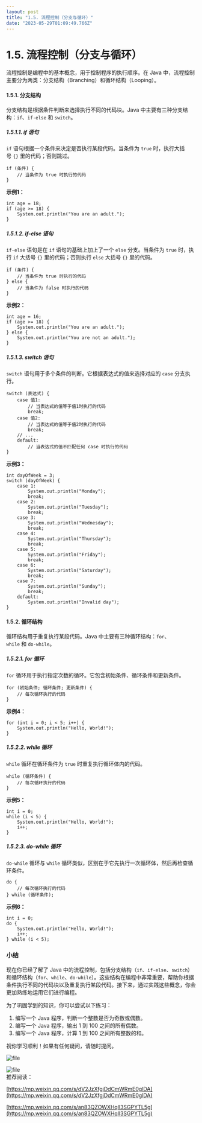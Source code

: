 ```yaml
---
layout: post
title: "1.5. 流程控制（分支与循环）"
date: "2023-05-29T01:09:49.766Z"
---
```

1.5. 流程控制（分支与循环）
================

流程控制是编程中的基本概念，用于控制程序的执行顺序。在 Java 中，流程控制主要分为两类：分支结构（Branching）和循环结构（Looping）。

#### 1.5.1. 分支结构

分支结构是根据条件判断来选择执行不同的代码块。Java 中主要有三种分支结构：`if`、`if-else` 和 `switch`。

##### 1.5.1.1. if 语句

`if` 语句根据一个条件来决定是否执行某段代码。当条件为 `true` 时，执行大括号 `{}` 里的代码；否则跳过。

    if (条件) {
        // 当条件为 true 时执行的代码
    }
    

**示例1：**

    int age = 18;
    if (age >= 18) {
        System.out.println("You are an adult.");
    }
    

##### 1.5.1.2. if-else 语句

`if-else` 语句是在 `if` 语句的基础上加上了一个 `else` 分支。当条件为 `true` 时，执行 `if` 大括号 `{}` 里的代码；否则执行 `else` 大括号 `{}` 里的代码。

    if (条件) {
        // 当条件为 true 时执行的代码
    } else {
        // 当条件为 false 时执行的代码
    }
    

**示例2：**

    int age = 16;
    if (age >= 18) {
        System.out.println("You are an adult.");
    } else {
        System.out.println("You are not an adult.");
    }
    

##### 1.5.1.3. switch 语句

`switch` 语句用于多个条件的判断。它根据表达式的值来选择对应的 `case` 分支执行。

    switch (表达式) {
        case 值1:
            // 当表达式的值等于值1时执行的代码
            break;
        case 值2:
            // 当表达式的值等于值2时执行的代码
            break;
        // ...
        default:
            // 当表达式的值不匹配任何 case 时执行的代码
    }
    

**示例3：**

    int dayOfWeek = 3;
    switch (dayOfWeek) {
        case 1:
            System.out.println("Monday");
            break;
        case 2:
            System.out.println("Tuesday");
            break;
        case 3:
            System.out.println("Wednesday");
            break;
        case 4:
            System.out.println("Thursday");
            break;
        case 5:
            System.out.println("Friday");
            break;
        case 6:
            System.out.println("Saturday");
            break;
        case 7:
            System.out.println("Sunday");
            break;
        default:
            System.out.println("Invalid day");
    }
    

#### 1.5.2. 循环结构

循环结构用于重复执行某段代码。Java 中主要有三种循环结构：`for`、`while` 和 `do-while`。

##### 1.5.2.1. for 循环

`for` 循环用于执行指定次数的循环。它包含初始条件、循环条件和更新条件。

    for (初始条件; 循环条件; 更新条件) {
        // 每次循环执行的代码
    }
    

**示例4：**

    for (int i = 0; i < 5; i++) {
        System.out.println("Hello, World!");
    }
    

##### 1.5.2.2. while 循环

`while` 循环在循环条件为 `true` 时重复执行循环体内的代码。

    while (循环条件) {
        // 每次循环执行的代码
    }
    

**示例5：**

    int i = 0;
    while (i < 5) {
        System.out.println("Hello, World!");
        i++;
    }
    

##### 1.5.2.3. do-while 循环

`do-while` 循环与 `while` 循环类似，区别在于它先执行一次循环体，然后再检查循环条件。

    do {
        // 每次循环执行的代码
    } while (循环条件);
    

**示例6：**

    int i = 0;
    do {
        System.out.println("Hello, World!");
        i++;
    } while (i < 5);
    

### 小结

现在你已经了解了 Java 中的流程控制，包括分支结构（`if`、`if-else`、`switch`）和循环结构（`for`、`while`、`do-while`）。这些结构在编程中非常重要，帮助你根据条件执行不同的代码块以及重复执行某段代码。接下来，通过实践这些概念，你会更加熟练地运用它们进行编程。

为了巩固学到的知识，你可以尝试以下练习：

1.  编写一个 Java 程序，判断一个整数是否为奇数或偶数。
2.  编写一个 Java 程序，输出 1 到 100 之间的所有偶数。
3.  编写一个 Java 程序，计算 1 到 100 之间所有整数的和。

祝你学习顺利！如果有任何疑问，请随时提问。

![file](https://img2023.cnblogs.com/other/606533/202305/606533-20230529090117183-1838082344.jpg)

![file](https://img2023.cnblogs.com/other/606533/202305/606533-20230529090119543-1236165093.jpg)  
推荐阅读：

[https://mp.weixin.qq.com/s/dV2JzXfgjDdCmWRmE0glDA](https://mp.weixin.qq.com/s/dV2JzXfgjDdCmWRmE0glDA)

[https://mp.weixin.qq.com/s/an83QZOWXHqll3SGPYTL5g](https://mp.weixin.qq.com/s/an83QZOWXHqll3SGPYTL5g)